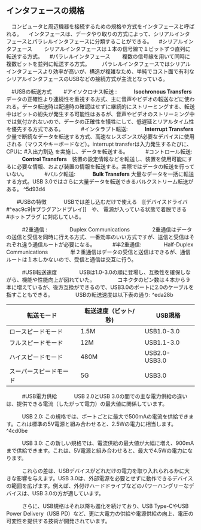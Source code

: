 ## インタフェースの規格
　コンピュータと周辺機器を接続するための規格や方式をインタフェースと呼ばれる。
　インタフェースは、データやり取りの方式によって、シリアルインタフェースとパラレルインタフェースに分類することができる。
　#シリアルインタフェース
　　シリアルインタフェースは１本の信号線で１ビットずつ直列に転送する方式。
　#パラレルインタフェース
　　複数の信号線を用いて同時に複数ビットを並列に転送する方式。
　　パラレルインタフェースではシリアルインタフェースより効率が高いが、構造が複雑なため、単純でコスト面で有利なシリアルインタフェースのUSBなどの接続方式が主流となっている。

　#USBの転送方式
　　#アイソクロナス転送 :
　　　**Isochronous Transfers** データの正確性より連続性を重視する方式、主に音声やビデオの転送などに使われる。データ転送時は配達時の確認はせずに継続的にストリーミングする、転送中はビットの紛失が発生する可能性はあるが、音声やビデオのストリーミング中では気付かれないので、データの正確性を犠牲にして、低遅延とリアルタイム性を優先する方式である。
　　　#インタラプト転送:
　　　**Interrupt Transfers** 少量で断続なデータを転送する方式、高速なレスポンスが必要なデバイスに使用される（マウスやキーボードなど）。interrupt transferは入力発生するたびに、CPUに #入出力割込 を実施し、データを転送する。
　　　#コントロール転送:
　　　**Control Transfers**　装置の設定情報などを転送し、装置を使用可能にするに必要な情報、および装置の情報を転送する。実際ではデータの転送を行っていない。
　　　#バルク転送:
　　　**Bulk Transfers** 大量なデータを一括に転送する方式。USB 3.0ではさらに大量データを転送できるバルクストリーム転送がある。 ^5d93d4

　　#USBの特徴
　　　USBでは差し込むだけで使える　[[デバイスドライバ#^eac9c9|#プラグアンドプレイ]]　や、 電源が入っている状態で着脱できる　#ホットプラグ に対応している。

　　　#2重通信 :
　　　　Duplex Communications
　　　　2重通信はデータの送信と受信を同時に行える方式、一番効率のいい方式ですが、送信と受信はそれぞれ違う通信ルートが必要になる。
　　　#半2重通信:
　　　　Half-Duplex Communications
　　　　半２重通信はデータの受信と送信はできるが、通信ルートは１本しかないので、受信と通信は交互に行う。

　　　#USB転送速度
　　　　USBは1.0-3.0の順に登場し、互換性を確保しながら、機能や性能向上が図れていた。
　　　　コネクタのピン数は４本から９本に増えているが、後方互換ができるので、USB3.0のポートに2.0のケーブルを指すこともできる。
　　　　USBの転送速度は以下表の通り: ^eda28b

|転送モード|転送速度（ビット/秒)|USB規格|
|-----------|---------------------|---------|
|ロースピードモード|1.5M|USB1.0-3.0|
|フルスピードモード|12M|USB1.1-3.0|
|ハイスピードモード|480M|USB2.0-USB3.0|
|スーパースピードモード|5G|USB3.0|

　　　#USB電力供給
　　　USB 2.0とUSB 3.0の間での主な電力供給の違いは、提供できる電流（したがって電力）の最大値に関係しています。

　　　USB 2.0: この規格では、ポートごとに最大で500mAの電流を供給できます。これは標準の5V電源と組み合わせると、2.5Wの電力に相当します。 ^4cd0be

　　　USB 3.0: この新しい規格では、電流供給の最大値が大幅に増え、900mAまで供給できます。これは、5V電源と組み合わせると、最大で4.5Wの電力になります。

　　　これらの差は、USBデバイスがどれだけの電力を取り入れられるかに大きな影響を与えます。USB 3.0は、外部電源を必要とせずに動作できるデバイスの範囲を広げます。例えば、外付けハードドライブなどのパワーハングリーなデバイスは、USB 3.0の方が適しています。

　　　さらに、USB規格はそれ以降も進化を続けており、USB Type-CやUSB Power Delivery（USB PD）など、更に大電力の供給や電源供給の向上、電圧の可変性を提供する技術が開発されています。
　　　